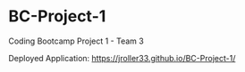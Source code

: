 # BC-Project-1
Coding Bootcamp Project 1 - Team 3

Deployed Application: https://jroller33.github.io/BC-Project-1/ 